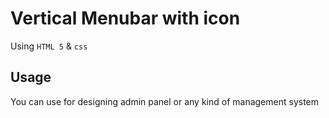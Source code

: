 # Vertical Menubar with icon
Using `HTML 5` & `css`

## Usage
You can use for designing admin panel or any kind of management system
